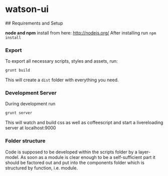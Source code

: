 # watson-ui

## Requirements and Setup

**node and npm**
install from here: http://nodejs.org/
After installing run `npm install`

### Export

To export all necessary scripts, styles and assets, run:
```bash
grunt build
```
This will create a `dist` folder with everything you need.


### Development Server

During development run  
```bash
grunt server
```
This will watch and build css as well as coffeescript and start a livereloading server at localhost:9000


### Folder structure

Code is supposed to be developed within the scripts folder by a layer-model. As soon as a module is clear enough to be a self-sufficient part it should be factored out and put into the components folder which is structured by function, i.e. module.

